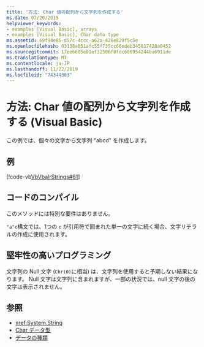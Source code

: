 ```yaml
---
title: '方法: Char 値の配列から文字列を作成する'
ms.date: 07/20/2015
helpviewer_keywords:
- examples [Visual Basic], arrays
- examples [Visual Basic], Char data type
ms.assetid: 69f94e85-d57c-4ccc-a62a-426e829f5c5e
ms.openlocfilehash: 03138a851afc55f735cc66edeb345817428a0452
ms.sourcegitcommit: 17ee6605e01ef32506f8fdc686954244ba6911de
ms.translationtype: MT
ms.contentlocale: ja-JP
ms.lasthandoff: 11/22/2019
ms.locfileid: "74344383"
---
```

# <a name="how-to-create-a-string-from-an-array-of-char-values-visual-basic"></a>方法: Char 値の配列から文字列を作成する (Visual Basic)
この例では、個々の文字から文字列 "abcd" を作成します。  
  
## <a name="example"></a>例  
 [!code-vb[VbVbalrStrings#61](~/samples/snippets/visualbasic/VS_Snippets_VBCSharp/VbVbalrStrings/VB/Class2.vb#61)]  
  
## <a name="compiling-the-code"></a>コードのコンパイル  
 このメソッドには特別な要件はありません。  
  
 `"a"c`構文では、1つの `c` が引用符で囲まれた単一の文字に続く場合、文字リテラルの作成に使用されます。  
  
## <a name="robust-programming"></a>堅牢性の高いプログラミング  
 文字列の Null 文字 (`Chr(0)`に相当) は、文字列を使用すると予期しない結果になります。 Null 文字は文字列に含まれますが、一部の状況では、null 文字の後の文字は表示されません。  
  
## <a name="see-also"></a>参照

- <xref:System.String>
- [Char データ型](../../../../visual-basic/language-reference/data-types/char-data-type.md)
- [データの種類](../../../../visual-basic/programming-guide/language-features/data-types/index.md)
